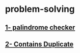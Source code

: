 # problem-solving


## [1- palindrome checker](https://github.com/Madkour17/problem-solving/blob/main/palindrome-checker.js)

## [2- Contains Duplicate](https://github.com/Madkour17/problem-solving/blob/main/contains-duplicate.js)